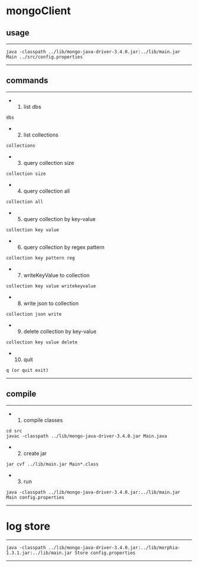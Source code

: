 # mongoClient

## usage

----------------------------------

```
java -classpath ../lib/mongo-java-driver-3.4.0.jar:../lib/main.jar Main ../src/config.properties
```
----------------------------------


## commands
----------------------------------

* 1. list dbs
```
dbs
```

* 2. list collections
```
collections
```

* 3. query collection size
```
collection size
```

* 4. query collection all
```
collection all
```
 
* 5. query collection by key-value
```
collection key value
```

* 6. query collection by regex pattern
```
collection key pattern reg
```

* 7. writeKeyValue to collection
```
collection key value writekeyvalue
```

* 8. write json to collection
```
collection json write
```

* 9. delete collection by key-value
```
collection key value delete
```

* 10. quit
```
q (or quit exit)
```

----------------------------------


## compile
----------------------------------
* 1. compile classes
```
cd src
javac -classpath ../lib/mongo-java-driver-3.4.0.jar Main.java
```

* 2. create jar
```
jar cvf ../lib/main.jar Main*.class
```

* 3. run
```
java -classpath ../lib/mongo-java-driver-3.4.0.jar:../lib/main.jar Main config.properties
```
----------------------------------


# log store
----------------------------------
```
java -classpath ../lib/mongo-java-driver-3.4.0.jar:../lib/morphia-1.3.1.jar:../lib/main.jar Store config.properties
```
----------------------------------

